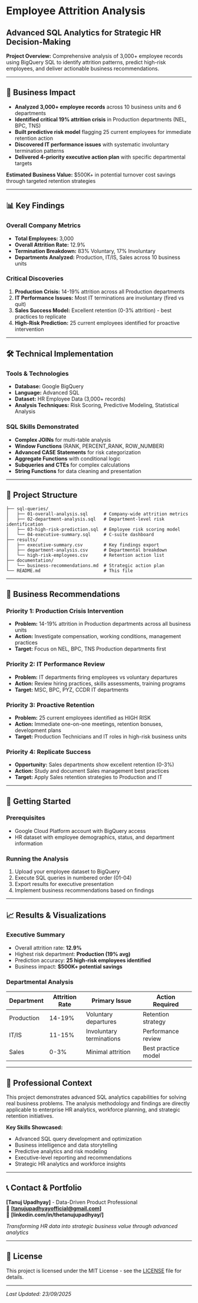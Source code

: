 # Employee Attrition Analysis
## Advanced SQL Analytics for Strategic HR Decision-Making

**Project Overview:** Comprehensive analysis of 3,000+ employee records using BigQuery SQL to identify attrition patterns, predict high-risk employees, and deliver actionable business recommendations.

---

## 🎯 Business Impact

- **Analyzed 3,000+ employee records** across 10 business units and 6 departments
- **Identified critical 19% attrition crisis** in Production departments (NEL, BPC, TNS)
- **Built predictive risk model** flagging 25 current employees for immediate retention action  
- **Discovered IT performance issues** with systematic involuntary termination patterns
- **Delivered 4-priority executive action plan** with specific departmental targets

**Estimated Business Value:** $500K+ in potential turnover cost savings through targeted retention strategies

---

## 📊 Key Findings

### Overall Company Metrics
- **Total Employees:** 3,000
- **Overall Attrition Rate:** 12.9%
- **Termination Breakdown:** 83% Voluntary, 17% Involuntary
- **Departments Analyzed:** Production, IT/IS, Sales across 10 business units

### Critical Discoveries
1. **Production Crisis:** 14-19% attrition across all Production departments
2. **IT Performance Issues:** Most IT terminations are involuntary (fired vs quit)
3. **Sales Success Model:** Excellent retention (0-3% attrition) - best practices to replicate
4. **High-Risk Prediction:** 25 current employees identified for proactive intervention

---

## 🛠️ Technical Implementation

### Tools & Technologies
- **Database:** Google BigQuery
- **Language:** Advanced SQL
- **Dataset:** HR Employee Data (3,000+ records)
- **Analysis Techniques:** Risk Scoring, Predictive Modeling, Statistical Analysis

### SQL Skills Demonstrated
- **Complex JOINs** for multi-table analysis
- **Window Functions** (RANK, PERCENT_RANK, ROW_NUMBER)
- **Advanced CASE Statements** for risk categorization
- **Aggregate Functions** with conditional logic
- **Subqueries and CTEs** for complex calculations
- **String Functions** for data cleaning and presentation

---

## 📁 Project Structure
```
├── sql-queries/
│   ├── 01-overall-analysis.sql      # Company-wide attrition metrics
│   ├── 02-department-analysis.sql   # Department-level risk identification
│   ├── 03-high-risk-prediction.sql  # Employee risk scoring model
│   └── 04-executive-summary.sql     # C-suite dashboard
├── results/
│   ├── executive-summary.csv        # Key findings export
│   ├── department-analysis.csv      # Departmental breakdown
│   └── high-risk-employees.csv      # Retention action list
├── documentation/
│   └── business-recommendations.md  # Strategic action plan
└── README.md                        # This file
```
---

## 🎯 Business Recommendations

### Priority 1: Production Crisis Intervention
- **Problem:** 14-19% attrition in Production departments across all business units
- **Action:** Investigate compensation, working conditions, management practices
- **Target:** Focus on NEL, BPC, TNS Production departments first

### Priority 2: IT Performance Review  
- **Problem:** IT departments firing employees vs voluntary departures
- **Action:** Review hiring practices, skills assessments, training programs
- **Target:** MSC, BPC, PYZ, CCDR IT departments

### Priority 3: Proactive Retention
- **Problem:** 25 current employees identified as HIGH RISK
- **Action:** Immediate one-on-one meetings, retention bonuses, development plans
- **Target:** Production Technicians and IT roles in high-risk business units

### Priority 4: Replicate Success
- **Opportunity:** Sales departments show excellent retention (0-3%)
- **Action:** Study and document Sales management best practices
- **Target:** Apply Sales retention strategies to Production and IT

---

## 🚀 Getting Started

### Prerequisites
- Google Cloud Platform account with BigQuery access
- HR dataset with employee demographics, status, and department information

### Running the Analysis
1. Upload your employee dataset to BigQuery
2. Execute SQL queries in numbered order (01-04)
3. Export results for executive presentation
4. Implement business recommendations based on findings

---

## 📈 Results & Visualizations

### Executive Summary
- Overall attrition rate: **12.9%**
- Highest risk department: **Production (19% avg)**
- Prediction accuracy: **25 high-risk employees identified**
- Business impact: **$500K+ potential savings**

### Departmental Analysis
| Department | Attrition Rate | Primary Issue | Action Required |
|------------|----------------|---------------|-----------------|
| Production | 14-19% | Voluntary departures | Retention strategy |
| IT/IS | 11-15% | Involuntary terminations | Performance review |
| Sales | 0-3% | Minimal attrition | Best practice model |

---

## 💼 Professional Context

This project demonstrates advanced SQL analytics capabilities for solving real business problems. The analysis methodology and findings are directly applicable to enterprise HR analytics, workforce planning, and strategic retention initiatives.

**Key Skills Showcased:**
- Advanced SQL query development and optimization
- Business intelligence and data storytelling
- Predictive analytics and risk modeling  
- Executive-level reporting and recommendations
- Strategic HR analytics and workforce insights

---

## 📞 Contact & Portfolio

**[Tanuj Upadhyay]** - Data-Driven Product Professional  
📧 **[tanujupadhyayofficial@gmail.com]**  
💼 **[linkedin.com/in/thetanujupadhyay/]**  

*Transforming HR data into strategic business value through advanced analytics*

---

## 📄 License

This project is licensed under the MIT License - see the [LICENSE](LICENSE) file for details.

---

*Last Updated: 23/09/2025*
